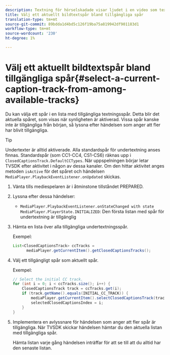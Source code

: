 ```yaml
---
description: Textning för hörselskadade visar ljudet i en video som text på skärmen när ljudet inte kan höras eller när tittaren inte hörs.
title: Välj ett aktuellt bildtextspår bland tillgängliga spår
translation-type: tm+mt
source-git-commit: 89bdda1d4bd5c126f19ba75a819942df901183d1
workflow-type: tm+mt
source-wordcount: '230'
ht-degree: 1%

---
```



# Välj ett aktuellt bildtextspår bland tillgängliga spår{#select-a-current-caption-track-from-among-available-tracks}

Du kan välja ett spår i en lista med tillgängliga textningsspår. Detta blir det aktuella spåret, som visas när synligheten är aktiverad. Vissa spår kanske inte är tillgängliga från början, så lyssna efter händelsen som anger att fler har blivit tillgängliga.

>[!TIP]
>
>Undertexter är alltid aktiverade. Alla standardspår för undertextning anses finnas. Standardspår (som CC1-CC4, CS1-CS6) räknas upp i `ClosedCaptionsTrack.DefaultCCTypes`. När uppspelningen börjar letar TVSDK efter aktivitet i någon av dessa kanaler. Om den hittar aktivitet anges metoden `isActive` för det spåret och händelsen `MediaPlayer.PlaybackEventListener.onUpdated` skickas.

1. Vänta tills mediespelaren är i åtminstone tillståndet PREPARED.
1. Lyssna efter dessa händelser:

   * `MediaPlayer.PlaybackEventListener.onStateChanged with state MediaPlayer.PlayerState.INITIALIZED`: Den första listan med spår för undertextning är tillgänglig

1. Hämta en lista över alla tillgängliga undertextningsspår.

   Exempel:

   ```java
   List<ClosedCaptionsTrack> ccTracks = 
         mediaPlayer.getCurrentItem().getClosedCaptionsTracks();
   ```

1. Välj ett tillgängligt spår som aktuellt spår.

   Exempel:

   ```java
   // Select the initial CC track. 
   for (int i = 0; i < ccTracks.size(); i++) { 
       ClosedCaptionsTrack track = ccTracks.get(i); 
       if (track.getName().equals(INITIAL_CC_TRACK)) { 
           mediaPlayer.getCurrentItem().selectClosedCaptionsTrack(track); 
           selectedClosedCaptionsIndex = i; 
       } 
   }
   ```

1. Implementera en avlyssnare för händelsen som anger att fler spår är tillgängliga. När TVSDK skickar händelsen hämtar du den aktuella listan med tillgängliga spår.

   Hämta listan varje gång händelsen inträffar för att se till att du alltid har den senaste listan.

